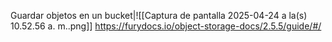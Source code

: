 Guardar objetos en un bucket|![[Captura de pantalla 2025-04-24 a la(s) 10.52.56 a. m..png]]
https://furydocs.io/object-storage-docs/2.5.5/guide/#/